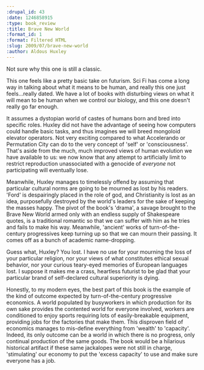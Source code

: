 ```yaml
--- 
:drupal_id: 43
:date: 1246858915
:type: book_review
:title: Brave New World
:format_id: 1
:format: Filtered HTML
:slug: 2009/07/brave-new-world
:author: Aldous Huxley
---
```

Not sure why this one is still a classic.

This one feels like a pretty basic take on futurism.  Sci Fi has come a long way in talking about what it means to be human, and really this one just feels...really dated.  We have a lot of books with disturbing views on what it will mean to be human when we control our biology, and this one doesn't really go far enough.

It assumes a dystopian world of castes of humans born and bred into specific roles.  Huxley did not have the advantage of seeing how computers could handle basic tasks, and thus imagines we will breed mongoloid elevator operators.  Not very exciting compared to what Accelerando or Permutation City can do to the very concept of 'self' or 'consciousness'.  That's aside from the much, much improved views of human evolution we have available to us:  we now know that any attempt to artificially limit to restrict reproduction unassociated with a genocide of *everyone* not participating will eventually lose.

Meanwhile, Huxley manages to timelessly offend by assuming that particular cultural norms are going to be mourned as lost by his readers.  'Ford' is despairingly placed in the role of god, and Christianity is lost as an idea, purposefully destroyed by the world's leaders for the sake of keeping the masses happy.  The pivot of the book's 'drama', a savage brought to the Brave New World armed only with an endless supply of Shakespeare quotes, is a traditional romantic so that we can suffer with him as he tries and fails to make his way.  Meanwhile, 'ancient' works of turn-of-the-century progressives keep turning up so that we can mourn their passing.  It comes off as a bunch of academic name-dropping.

Guess what, Huxley?  You lost.  I have no use for your mourning the loss of your particular religion, nor your views of what constitutes ethical sexual behavior, nor your curious teary-eyed memories of European languages lost.  I suppose it makes me a crass, heartless futurist to be glad that your particular brand of self-declared cultural superiority is dying.

Honestly, to my modern eyes, the best part of this book is the example of the kind of outcome expected by turn-of-the-century progressive economics.  A world populated by busyworkers in which production for its own sake provides the contented world for everyone involved, workers are conditioned to enjoy sports requiring lots of easily-breakable equipment, providing jobs for the factories that make them.  This disproven field of economics manages to mis-define everything from 'wealth' to 'capacity'.  Indeed, its only outcome can be a world in which there is no progress, only continual production of the same goods.  The book would be a hilarious historical artifact if these same jackalopes were not still in charge, 'stimulating' our economy to put the 'excess capacity' to use and make sure everyone has a job.
